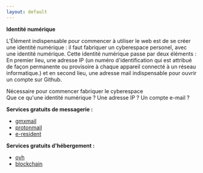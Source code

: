 ```yaml
---
layout: default
---
```

**Identité numérique**

L’Élément indispensable pour commencer à utiliser le web est de se créer une identité numérique : il faut 
 fabriquer un cyberespace personel, avec une identité numérique.
Cette identité numérique passe par deux éléments : 
    En premier lieu, une adresse IP (un numéro d'identification qui est attribué de façon permanente ou provisoire à chaque appareil connecté à un réseau informatique.)
    et en second lieu, une adresse mail indispensable pour ouvrir un compte sur Github.


Nécessaire pour commencer fabriquer le cyberespace<br>
Que ce qu'une identité numérique ? Une adresse IP ? Un compte e-mail ?
 
**Services gratuits de messagerie :**

 - <a href="https://www.gmx.fr/">gmxmail</a><br>
 - <a href="https://protonmail.com">protonmail</a><br>
 - <a href="https://e-resident.gov.ee/">e-resident</a>
    
**Services gratuits d'hébergement :**

 - <a href="https://www.ovh.com/fr/domaines/offre_hebergement_start10m.xml">ovh</a><br>
 - <a href="https://blockchainfrance.net/">blockchain</a>
